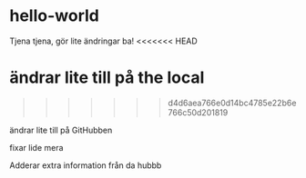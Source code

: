 # hello-world

Tjena tjena, gör lite ändringar ba! 
<<<<<<< HEAD

ändrar lite till på the local
=======
>>>>>>> d4d6aea766e0d14bc4785e22b6e766c50d201819


ändrar lite till på GitHubben

fixar lide mera

Adderar extra information från da hubbb

